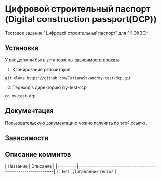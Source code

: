 # Цифровой строительный паспорт (Digital construction passport(DCP))

Тестовое задание "Цифровой строительный паспорт" для ГК ЭКЗОН<!-- описание репозитория -->
<!--Блок информации о репозитории в бейджах-->

<!--Установка-->
## Установка 
У вас должны быть установлены [зависимости проекта](https://github.com/OkulusDev/Oxygen#зависимости)

1. Клонирование репозитория 

```git clone https://github.com/TatianaSavand/my-test-dcp.git```

2. Переход в директорию my-test-dcp

```cd my-test-dcp```

<!--Пользовательская документация-->
## Документация
Пользовательскую документацию можно получить по [этой ссылке]().

<!--зависимости-->
## Зависимости

<!--описание коммитов-->
## Описание коммитов
| Название | Описание                                                        |
|----------|-----------------------------------------------------------------| |
| test	   | Добавление тестов                                               |
